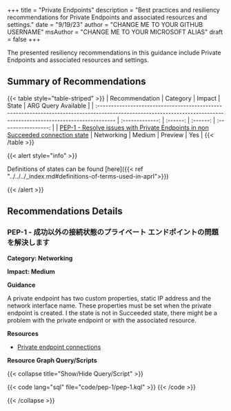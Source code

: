 +++
title = "Private Endpoints"
description = "Best practices and resiliency recommendations for Private Endpoints and associated resources and settings."
date = "9/19/23"
author = "CHANGE ME TO YOUR GITHUB USERNAME"
msAuthor = "CHANGE ME TO YOUR MICROSOFT ALIAS"
draft = false
+++

The presented resiliency recommendations in this guidance include Private Endpoints and associated resources and settings.

## Summary of Recommendations

{{< table style="table-striped" >}}
| Recommendation                                                                                                                                                      |  Category       |  Impact     |  State    | ARG Query Available |
| :------------------------------------------------------------------------------------------------------------------------------------------------------------------ | :-------------: | :------:    | :------:  | :-----------------: |
| [PEP-1 - Resolve issues with Private Endpoints in non Succeeded connection state](#pep-1---resolve-issues-with-private-endpoints-in-non-succeeded-connection-state) | Networking      | Medium      | Preview   |         Yes         |
{{< /table >}}

{{< alert style="info" >}}

Definitions of states can be found [here]({{< ref "../../../_index.md#definitions-of-terms-used-in-aprl">}})

{{< /alert >}}

## Recommendations Details

### PEP-1 - 成功以外の接続状態のプライベート エンドポイントの問題を解決します

**Category: Networking**

**Impact: Medium**

**Guidance**

A private endpoint has two custom properties, static IP address and the network interface name. These properties must be set when the private endpoint is created. I the state is not in Succeeded state, there might be a problem with the private endpoint or with the associated resource.

**Resources**

- [Private endpoint connections](https://learn.microsoft.com/ja-jp/azure/private-link/manage-private-endpoint?tabs=manage-private-link-powershell#private-endpoint-connections)

**Resource Graph Query/Scripts**

{{< collapse title="Show/Hide Query/Script" >}}

{{< code lang="sql" file="code/pep-1/pep-1.kql" >}} {{< /code >}}

{{< /collapse >}}

<br><br>
